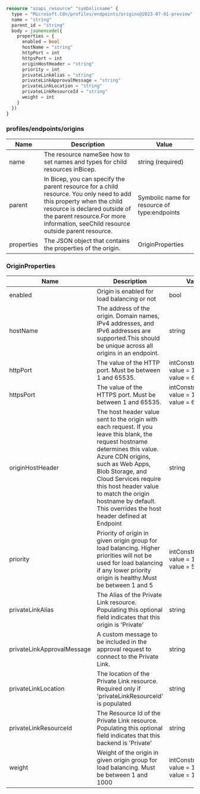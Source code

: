 ```terraform
resource "azapi_resource" "symbolicname" {
  type = "Microsoft.Cdn/profiles/endpoints/origins@2023-07-01-preview"
  name = "string"
  parent_id = "string"
  body = jsonencode({
    properties = {
      enabled = bool
      hostName = "string"
      httpPort = int
      httpsPort = int
      originHostHeader = "string"
      priority = int
      privateLinkAlias = "string"
      privateLinkApprovalMessage = "string"
      privateLinkLocation = "string"
      privateLinkResourceId = "string"
      weight = int
    }
  })
}

```

### profiles/endpoints/origins

| Name | Description | Value |
|-|-|-|
| name | The resource nameSee how to set names and types for child resources inBicep. | string (required) |
| parent | In Bicep, you can specify the parent resource for a child resource. You only need to add this property when the child resource is declared outside of the parent resource.For more information, seeChild resource outside parent resource. | Symbolic name for resource of type:endpoints |
| properties | The JSON object that contains the properties of the origin. | OriginProperties |


### OriginProperties

| Name | Description | Value |
|-|-|-|
| enabled | Origin is enabled for load balancing or not | bool |
| hostName | The address of the origin. Domain names, IPv4 addresses, and IPv6 addresses are supported.This should be unique across all origins in an endpoint. | string |
| httpPort | The value of the HTTP port. Must be between 1 and 65535. | intConstraints:Min value = 1Max value = 65535 |
| httpsPort | The value of the HTTPS port. Must be between 1 and 65535. | intConstraints:Min value = 1Max value = 65535 |
| originHostHeader | The host header value sent to the origin with each request. If you leave this blank, the request hostname determines this value. Azure CDN origins, such as Web Apps, Blob Storage, and Cloud Services require this host header value to match the origin hostname by default. This overrides the host header defined at Endpoint | string |
| priority | Priority of origin in given origin group for load balancing. Higher priorities will not be used for load balancing if any lower priority origin is healthy.Must be between 1 and 5 | intConstraints:Min value = 1Max value = 5 |
| privateLinkAlias | The Alias of the Private Link resource. Populating this optional field indicates that this origin is 'Private' | string |
| privateLinkApprovalMessage | A custom message to be included in the approval request to connect to the Private Link. | string |
| privateLinkLocation | The location of the Private Link resource. Required only if 'privateLinkResourceId' is populated | string |
| privateLinkResourceId | The Resource Id of the Private Link resource. Populating this optional field indicates that this backend is 'Private' | string |
| weight | Weight of the origin in given origin group for load balancing. Must be between 1 and 1000 | intConstraints:Min value = 1Max value = 1000 |


